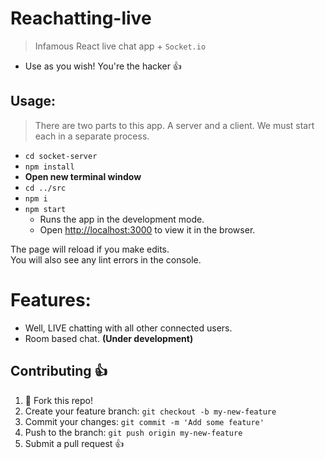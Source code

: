 # Reachatting-live

> Infamous React live chat app + `Socket.io`

- Use as you wish! You're the hacker :thumbsup:

## Usage:

> There are two parts to this app. A server and a client.
> We must start each in a separate process.

- `cd socket-server`
- `npm install`
- **Open new terminal window**
- `cd ../src`
- `npm i`
- `npm start`
  - Runs the app in the development mode.<br />
  - Open [http://localhost:3000](http://localhost:3000) to view it in the browser.

The page will reload if you make edits.<br />
You will also see any lint errors in the console.

# Features:

- Well, LIVE chatting with all other connected users.
- Room based chat. **(Under development)**

## Contributing :thumbsup:

1. :spaghetti: Fork this repo!
2. Create your feature branch: `git checkout -b my-new-feature`
3. Commit your changes: `git commit -m 'Add some feature'`
4. Push to the branch: `git push origin my-new-feature`
5. Submit a pull request :+1:
